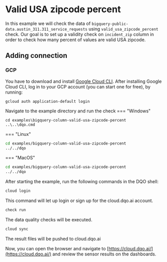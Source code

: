 # Valid USA zipcode percent

In this example we will check the data of `bigquery-public-data.austin_311.311_service_requests` using `valid_usa_zipcode_percent` check.
Our goal is to set up a validity check on `incident_zip` column in order to check how many percent of values are valid USA zipcode.

## Adding connection
### GCP
You have to download and install [Google Cloud CLI](https://cloud.google.com/sdk/docs/install).
After installing Google Cloud CLI, log in to your GCP account (you can start one for free), by running:

```commandline
gcloud auth application-default login
```

Navigate to the example directory and run the check
=== "Windows"
```commandline
cd examples\bigquery-column-valid-usa-zipcode-percent
..\..\dqo.cmd
```

=== "Linux"
```bash
cd examples/bigquery-column-valid-usa-zipcode-percent
../../dqo
```

=== "MacOS"
```bash
cd examples/bigquery-column-valid-usa-zipcode-percent
../../dqo
```

After starting the example, run the following commands in the DQO shell:
```bash
cloud login
```
This command will let up login or sign up for the cloud.dqo.ai account.

```bash
check run
```
The data quality checks will be executed.
```bash
cloud sync
```

The result files will be pushed to cloud.dqo.ai

Now, you can open the browser and navigate to [https://cloud.dqo.ai/](https://cloud.dqo.ai/)
and review the sensor results on the dashboards.